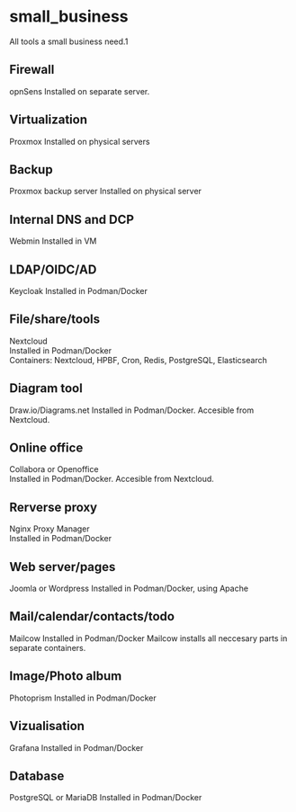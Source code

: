 # small_business
All tools a small business need.1

## Firewall
opnSens
Installed on separate server.

## Virtualization
Proxmox
Installed on physical servers

## Backup
Proxmox backup server
Installed on physical server

## Internal DNS and DCP
Webmin
Installed in VM

## LDAP/OIDC/AD
Keycloak
Installed in Podman/Docker

## File/share/tools
Nextcloud \
Installed in Podman/Docker \
Containers: Nextcloud, HPBF, Cron, Redis, PostgreSQL, Elasticsearch

## Diagram tool
Draw.io/Diagrams.net
Installed in Podman/Docker.
Accesible from Nextcloud.

## Online office
Collabora or Openoffice \
Installed in Podman/Docker.
Accesible from Nextcloud.

## Rerverse proxy
Nginx Proxy Manager \
Installed in Podman/Docker

## Web server/pages
Joomla or Wordpress
Installed in Podman/Docker, using Apache

## Mail/calendar/contacts/todo
Mailcow
Installed in Podman/Docker
Mailcow installs all neccesary parts in separate containers.

## Image/Photo album
Photoprism
Installed in Podman/Docker

## Vizualisation
Grafana
Installed in Podman/Docker

## Database
PostgreSQL or MariaDB
Installed in Podman/Docker


